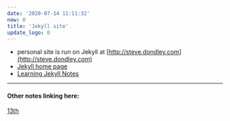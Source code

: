 ```yaml
---
date: '2020-07-14 11:11:32'
new: 0
title: 'Jekyll site'
update_logo: 0
---
```

* personal site is run on Jekyll at [http://steve.dondley.com](http://steve.dondley.com)
* [Jekyll home page](https://jekyllrb.com)
* [Learning Jekyll Notes](/Learning-Jekyll-Notes)

---
#### Other notes linking here:

[13th](/2020-07-13)
